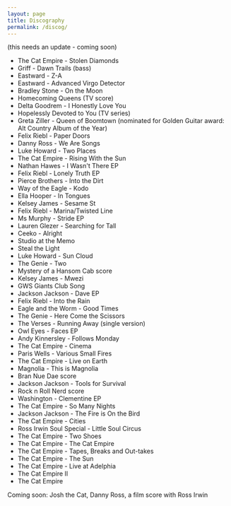 ```yaml
---
layout: page
title: Discography
permalink: /discog/
---
```


(this needs an update - coming soon)
- The Cat Empire - Stolen Diamonds
- Griff - Dawn Trails (bass)
- Eastward - Z-A
- Eastward - Advanced Virgo Detector
- Bradley Stone - On the Moon
- Homecoming Queens (TV score)
- Delta Goodrem - I Honestly Love You
- Hopelessly Devoted to You (TV series)
- Greta Ziller - Queen of Boomtown (nominated for Golden Guitar award: Alt Country Album of the Year)
- Felix Riebl - Paper Doors
- Danny Ross - We Are Songs
- Luke Howard - Two Places
- The Cat Empire - Rising With the Sun
- Nathan Hawes - I Wasn't There EP
- Felix Riebl - Lonely Truth EP
- Pierce Brothers - Into the Dirt
- Way of the Eagle - Kodo
- Ella Hooper - In Tongues
- Kelsey James - Sesame St
- Felix Riebl - Marina/Twisted Line
- Ms Murphy - Stride EP
- Lauren Glezer - Searching for Tall
- Ceeko - Alright
- Studio at the Memo
- Steal the Light
- Luke Howard - Sun Cloud
- The Genie - Two
- Mystery of a Hansom Cab score
- Kelsey James - Mwezi
- GWS Giants Club Song
- Jackson Jackson - Dave EP
- Felix Riebl - Into the Rain
- Eagle and the Worm - Good Times
- The Genie - Here Come the Scissors
- The Verses - Running Away (single version)
- Owl Eyes - Faces EP
- Andy Kinnersley - Follows Monday
- The Cat Empire - Cinema
- Paris Wells - Various Small Fires
- The Cat Empire - Live on Earth
- Magnolia - This is Magnolia
- Bran Nue Dae score
- Jackson Jackson - Tools for Survival
- Rock n Roll Nerd score
- Washington - Clementine EP
- The Cat Empire - So Many Nights
- Jackson Jackson - The Fire is On the Bird
- The Cat Empire - Cities
- Ross Irwin Soul Special - Little Soul Circus
- The Cat Empire - Two Shoes
- The Cat Empire - The Cat Empire
- The Cat Empire - Tapes, Breaks and Out-takes
- The Cat Empire - The Sun
- The Cat Empire - Live at Adelphia
- The Cat Empire II
- The Cat Empire

Coming soon: Josh the Cat, Danny Ross, a film score with Ross Irwin
